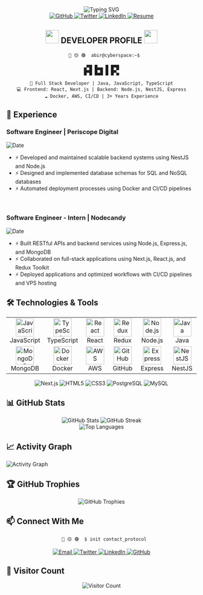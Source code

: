 <div align="center">
  <img src="https://readme-typing-svg.herokuapp.com?font=Orbitron&size=40&duration=4000&pause=1000&color=00FFFF&center=true&vCenter=true&random=false&width=600&height=100&lines=FULL+STACK+DEVELOPER;" alt="Typing SVG" />
</div>

<div align="center">
  <a href="https://github.com/abir-islam-z" target="_blank">
    <img src="https://img.shields.io/github/followers/abir-islam-z?style=for-the-badge&logo=github&logoColor=white&labelColor=black&color=00FFFF" alt="GitHub" />
  </a>
  <a href="https://twitter.com/abirislam10i" target="_blank">
    <img src="https://img.shields.io/twitter/follow/abirislam10i?style=for-the-badge&logo=twitter&logoColor=white&labelColor=black&color=FF00FF" alt="Twitter" />
  </a>
  <a href="https://www.linkedin.com/in/jahirul-islam-abir/" target="_blank">
    <img src="https://img.shields.io/badge/LinkedIn-Connect-0077B5?style=for-the-badge&logo=linkedin&logoColor=white&labelColor=black&color=00BFFF" alt="LinkedIn" />
  </a>
  <a href="#" target="_blank">
    <img src="https://img.shields.io/badge/RESUME-DOWNLOAD-00FFFF?style=for-the-badge&logo=docusign&logoColor=white&labelColor=black" alt="Resume" />
  </a>
</div>

<h2 align="center">
  <img src="https://media.giphy.com/media/hS42TuYYnANLFR9IRQ/giphy.gif" width="35"> 
  DEVELOPER PROFILE
  <img src="https://media.giphy.com/media/hS42TuYYnANLFR9IRQ/giphy.gif" width="35">
</h2>

<div align="center">

```
  🔴 🟡 🟢  abir@cyberspace:~$

▄▀█ █▄▄ █ █▀█
█▀█ █▄█ █ █▀▄

🚀 Full Stack Developer | Java, JavaScript, TypeScript
💻 Frontend: React, Next.js | Backend: Node.js, NestJS, Express
☁️ Docker, AWS, CI/CD | 3+ Years Experience
```

</div>

## 💼 Experience

### Software Engineer | Periscope Digital

<p>
  <img src="https://img.shields.io/badge/July%202022-Present-00FFFF?style=for-the-badge&logo=clockify&logoColor=white&labelColor=black" alt="Date" />
</p>

- ⚡ Developed and maintained scalable backend systems using NestJS and Node.js
- ⚡ Designed and implemented database schemas for SQL and NoSQL databases
- ⚡ Automated deployment processes using Docker and CI/CD pipelines

<br>

### Software Engineer - Intern | Nodecandy

<p>
  <img src="https://img.shields.io/badge/January%202022-June%202022-FF00FF?style=for-the-badge&logo=clockify&logoColor=white&labelColor=black" alt="Date" />
</p>

- ⚡ Built RESTful APIs and backend services using Node.js, Express.js, and MongoDB
- ⚡ Collaborated on full-stack applications using Next.js, React.js, and Redux Toolkit
- ⚡ Deployed applications and optimized workflows with CI/CD pipelines and VPS hosting

## 🛠️ Technologies & Tools

<div align="center">
  <table>
    <tr>
      <td align="center" width="96">
        <a href="#">
          <img src="https://skillicons.dev/icons?i=js" alt="JavaScript" width="48" height="48" />
        </a>
        <br>JavaScript
      </td>
      <td align="center" width="96">
        <a href="#">
          <img src="https://skillicons.dev/icons?i=ts" alt="TypeScript" width="48" height="48" />
        </a>
        <br>TypeScript
      </td>
      <td align="center" width="96">
        <a href="#">
          <img src="https://skillicons.dev/icons?i=react" alt="React" width="48" height="48" />
        </a>
        <br>React
      </td>
      <td align="center" width="96">
        <a href="#">
          <img src="https://skillicons.dev/icons?i=redux" alt="Redux" width="48" height="48" />
        </a>
        <br>Redux
      </td>
      <td align="center" width="96">
        <a href="#">
          <img src="https://skillicons.dev/icons?i=nodejs" alt="Node.js" width="48" height="48" />
        </a>
        <br>Node.js
      </td>
      <td align="center" width="96">
        <a href="#">
          <img src="https://skillicons.dev/icons?i=java" alt="Java" width="48" height="48" />
        </a>
        <br>Java
      </td>
    </tr>
    <tr>
      <td align="center" width="96">
        <a href="#">
          <img src="https://skillicons.dev/icons?i=mongodb" alt="MongoDB" width="48" height="48" />
        </a>
        <br>MongoDB
      </td>
      <td align="center" width="96">
        <a href="#">
          <img src="https://skillicons.dev/icons?i=docker" alt="Docker" width="48" height="48" />
        </a>
        <br>Docker
      </td>
      <td align="center" width="96">
        <a href="#">
          <img src="https://skillicons.dev/icons?i=aws" alt="AWS" width="48" height="48" />
        </a>
        <br>AWS
      </td>
      <td align="center" width="96">
        <a href="#">
          <img src="https://skillicons.dev/icons?i=github" alt="GitHub" width="48" height="48" />
        </a>
        <br>GitHub
      </td>
      <td align="center" width="96">
        <a href="#">
          <img src="https://skillicons.dev/icons?i=express" alt="Express" width="48" height="48" />
        </a>
        <br>Express
      </td>
      <td align="center" width="96">
        <a href="#">
          <img src="https://skillicons.dev/icons?i=nestjs" alt="NestJS" width="48" height="48" />
        </a>
        <br>NestJS
      </td>
    </tr>
  </table>
</div>

<div align="center">
  <img src="https://img.shields.io/badge/-Next.js-000000?style=for-the-badge&logo=next.js&logoColor=white&labelColor=black&color=20C20E" alt="Next.js" />
  <img src="https://img.shields.io/badge/-HTML5-E34F26?style=for-the-badge&logo=html5&logoColor=white&labelColor=black&color=E34F26" alt="HTML5" />
  <img src="https://img.shields.io/badge/-CSS3-1572B6?style=for-the-badge&logo=css3&logoColor=white&labelColor=black&color=1572B6" alt="CSS3" />
  <img src="https://img.shields.io/badge/-PostgreSQL-336791?style=for-the-badge&logo=postgresql&logoColor=white&labelColor=black&color=336791" alt="PostgreSQL" />
  <img src="https://img.shields.io/badge/-MySQL-4479A1?style=for-the-badge&logo=mysql&logoColor=white&labelColor=black&color=4479A1" alt="MySQL" />
</div>

## 📊 GitHub Stats

<div align="center">
  <img src="https://github-readme-stats.vercel.app/api?username=abir-islam-z&show_icons=true&theme=radical" alt="GitHub Stats" />
  <img src="https://github-readme-streak-stats.herokuapp.com/?user=abir-islam-z&theme=radical" alt="GitHub Streak" />
</div>

<div align="center">
  <img src="https://github-readme-stats.vercel.app/api/top-langs/?username=abir-islam-z&layout=compact&theme=radical" alt="Top Languages" />
</div>

## 📈 Activity Graph

<img alt="Activity Graph" src="https://github-readme-activity-graph.vercel.app/graph?username=abir-islam-z&theme=github-compact" />

## 🏆 GitHub Trophies

<div align="center">
  <img src="https://github-profile-trophy.vercel.app/?username=abir-islam-z&theme=radical&no-frame=true&no-bg=false&margin-w=4" alt="GitHub Trophies" />
</div>

## 📫 Connect With Me

<div align="center">

```
  🔴 🟡 🟢  $ init contact_protocol
```

<a href="mailto:jahirul.islam.abir001@gmail.com">
  <img src="https://img.shields.io/badge/Email-FF00FF?style=for-the-badge&logo=gmail&logoColor=white&labelColor=black" alt="Email" />
</a>
<a href="https://twitter.com/abirislam10i">
  <img src="https://img.shields.io/badge/Twitter-00BFFF?style=for-the-badge&logo=twitter&logoColor=white&labelColor=black" alt="Twitter" />
</a>
<a href="https://linkedin.com/in/jahirul-islam-abir">
  <img src="https://img.shields.io/badge/LinkedIn-00FFFF?style=for-the-badge&logo=linkedin&logoColor=white&labelColor=black" alt="LinkedIn" />
</a>
<a href="https://github.com/abir-islam-z">
  <img src="https://img.shields.io/badge/GitHub-FF00FF?style=for-the-badge&logo=github&logoColor=white&labelColor=black" alt="GitHub" />
</a>
</div>

## 👀 Visitor Count

<div align="center">
  <img src="https://profile-counter.glitch.me/abir-islam-z/count.svg" alt="Visitor Count" />
</div>
